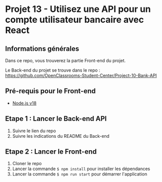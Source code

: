 # Projet 13 - Utilisez une API pour un compte utilisateur bancaire avec React

## Informations générales

Dans ce repo, vous trouverez la partie Front-end du projet.

Le Back-end du projet se trouve dans le repo : https://github.com/OpenClassrooms-Student-Center/Project-10-Bank-API

## Pré-requis pour le Front-end

- [Node.js v18](https://nodejs.org/en/)

## Etape 1 : Lancer le Back-end API

1. Suivre le lien du repo
2. Suivre les indications du README du Back-end

## Etape 2 : Lancer le Front-end

1. Cloner le repo 
2. Lancer la commande `$ npm install` pour installer les dépendances
3. Lancer la commande `$ npm run start` pour démarrer l'application
